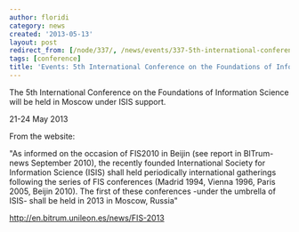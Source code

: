 ```yaml
---
author: floridi
category: news
created: '2013-05-13'
layout: post
redirect_from: [/node/337/, /news/events/337-5th-international-conference-foundations-information-science/]
tags: [conference]
title: 'Events: 5th International Conference on the Foundations of Information Science'
---
```

The 5th International Conference on the Foundations of Information Science
will be held in Moscow under ISIS support.

21-24 May 2013

From the website:

"As informed on the occasion of FIS2010 in Beijin (see report in BITrum-news
September 2010), the recently founded International Society for Information
Science (ISIS) shall held periodically international gatherings following the
series of FIS conferences (Madrid 1994, Vienna 1996, Paris 2005, Beijin 2010).
The first of these conferences -under the umbrella of ISIS- shall be held in
2013 in Moscow, Russia"

http://en.bitrum.unileon.es/news/FIS-2013

